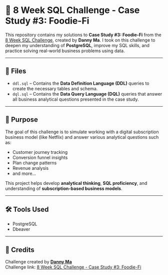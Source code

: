 # 🍜 8 Week SQL Challenge - Case Study #3: Foodie-Fi

This repository contains my solutions to **Case Study #3: Foodie-Fi** from the [8 Week SQL Challenge](https://8weeksqlchallenge.com/case-study-3/), created by **Danny Ma**. I took on this challenge to deepen my understanding of **PostgreSQL**, improve my SQL skills, and practice solving real-world business problems using data.

---

## 📂 Files

- `ddl.sql` – Contains the **Data Definition Language (DDL)** queries to create the necessary tables and schema.
- `dql.sql` – Contains the **Data Query Language (DQL)** queries that answer all business analytical questions presented in the case study.

---

## 🎯 Purpose

The goal of this challenge is to simulate working with a digital subscription business model (like Netflix) and answer various analytical questions such as:

- Customer journey tracking
- Conversion funnel insights
- Plan change patterns
- Revenue analysis
- and more...

This project helps develop **analytical thinking**, **SQL proficiency**, and understanding of **subscription-based business models**.

---

## 🛠 Tools Used

- PostgreSQL
- Dbeaver

---

## 🙌 Credits

Challenge created by **[Danny Ma](https://www.youtube.com/dannyma)**  
Challenge link: [8 Week SQL Challenge - Case Study #3: Foodie-Fi](https://8weeksqlchallenge.com/case-study-3/)